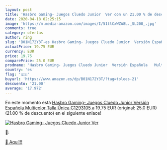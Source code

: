 ```yaml
---
layout: post
title: 'Hasbro Gaming- Juegos Cluedo Junior  Ver con un 21.00 % de descuento'
date: 2020-04-18 02:25:15
image: 'https://m.media-amazon.com/images/I/51tlCxWZA8L._SL200_.jpg'
comments: true
category: ofertas
author: ring
slug: 'B01N172Y3T-es Hasbro Gaming- Juegos Cluedo Junior  Versión Española   Multicolor  Talla Única  C1293105 '
actualPrice: 19.75 EUR
currency: EUR
price: 19.75
comparePrice: 25.0 EUR
prodname: 'Hasbro Gaming- Juegos Cluedo Junior  Versión Española   Multicolor  Talla Única  C1293105 '
country: 'es'
flag: '🇪🇸'
buyurl: 'https://www.amazon.es/dp/B01N172Y3T/?tag=tolees-21'
descuento: '21.00'
average: '17.972'
---
```


En este momento está [Hasbro Gaming- Juegos Cluedo Junior  Versión Española   Multicolor  Talla Única  C1293105 ](https://www.amazon.es/dp/B01N172Y3T/?tag=tolees-21) a 19.75 EUR (original: 25.0 EUR) (21.00 %  de descuento) en el siguiente enlace!

[![Hasbro Gaming- Juegos Cluedo Junior  Ver](https://m.media-amazon.com/images/I/51tlCxWZA8L._SL200_.jpg)](https://www.amazon.es/dp/B01N172Y3T/?tag=tolees-21)

🔎:


[🛒 Aquí!!!](https://www.amazon.es/dp/B01N172Y3T/?tag=tolees-21)
